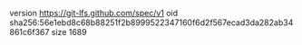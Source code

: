 version https://git-lfs.github.com/spec/v1
oid sha256:56e1ebd8c68b88251f2b8999522347160f6d2f567ecad3da282ab34861c6f367
size 1689
